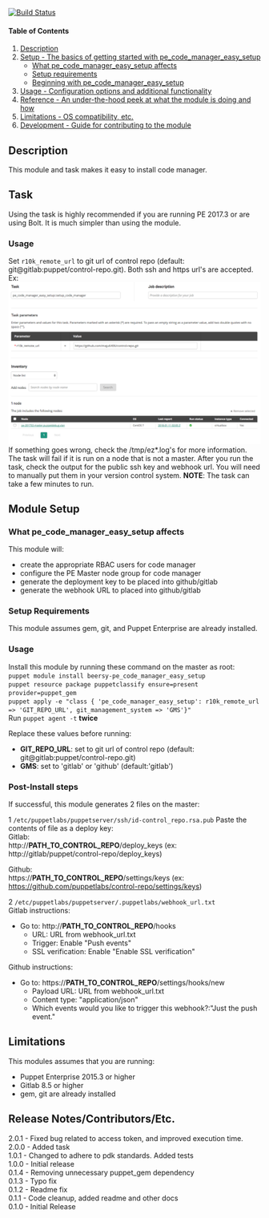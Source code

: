 [![Build Status](https://travis-ci.org/maju6406/pe_code_manager_easy_setup.svg?branch=master)](https://travis-ci.org/maju6406/pe_code_manager_easy_setup)  

#### Table of Contents

1. [Description](#description)
1. [Setup - The basics of getting started with pe_code_manager_easy_setup](#setup)
    * [What pe_code_manager_easy_setup affects](#what-pe_code_manager_easy_setup-affects)
    * [Setup requirements](#setup-requirements)
    * [Beginning with pe_code_manager_easy_setup](#beginning-with-pe_code_manager_easy_setup)
1. [Usage - Configuration options and additional functionality](#usage)
1. [Reference - An under-the-hood peek at what the module is doing and how](#reference)
1. [Limitations - OS compatibility, etc.](#limitations)
1. [Development - Guide for contributing to the module](#development)

## Description
This module and task makes it easy to install code manager.  
## Task
Using the task is highly recommended if you are running PE 2017.3 or are using Bolt. It is much simpler than using the module.
### Usage
Set `r10k_remote_url` to git url of control repo (default: git@gitlab:puppet/control-repo.git). Both ssh and https url's are accepted. Ex:  
![screenshot](https://github.com/maju6406/pe_code_manager_easy_setup/raw/master/img/screenshot.png)  
If something goes wrong, check the /tmp/ez*.log's for more information. The task will fail if it is run on a node that is not a master.
After you run the task, check the output for the public ssh key and webhook url. You will need to manually put them in your version control system. **NOTE**: The task can take a few minutes to run.
## Module Setup
### What pe_code_manager_easy_setup affects
This module will:
* create the appropriate RBAC users for code manager
* configure the PE Master node group for code manager
* generate the deployment key to be placed into github/gitlab
* generate the webhook URL to placed into github/gitlab

### Setup Requirements
This module assumes gem, git, and Puppet Enterprise are already installed.

### Usage
Install this module by running these command on the master as root:  
`puppet module install beersy-pe_code_manager_easy_setup`  
`puppet resource package puppetclassify ensure=present provider=puppet_gem`  
`puppet apply -e "class { 'pe_code_manager_easy_setup': r10k_remote_url => 'GIT_REPO_URL', git_management_system => 'GMS'}"`  
Run `puppet agent -t` **twice**

Replace these values before running:
* **GIT_REPO_URL**: set to git url of control repo (default: git@gitlab:puppet/control-repo.git)
* **GMS**:  set to 'gitlab' or 'github' (default:'gitlab')


### Post-Install steps
If successful, this module generates 2 files on the master:  

1 `/etc/puppetlabs/puppetserver/ssh/id-control_repo.rsa.pub`
Paste the contents of file as a deploy key:  
Gitlab:  
http://**PATH_TO_CONTROL_REPO**/deploy_keys (ex: http://gitlab/puppet/control-repo/deploy_keys)

Github:  
https://**PATH_TO_CONTROL_REPO**/settings/keys
(ex: https://github.com/puppetlabs/control-repo/settings/keys)  

2 `/etc/puppetlabs/puppetserver/.puppetlabs/webhook_url.txt`  
Gitlab instructions:
* Go to: http://**PATH_TO_CONTROL_REPO**/hooks
  * URL: URL from webhook_url.txt
  * Trigger: Enable "Push events"
  * SSL verification: Enable "Enable SSL verification"

Github instructions:
* Go to: https://**PATH_TO_CONTROL_REPO**/settings/hooks/new
  * Payload URL: URL from webhook_url.txt
  * Content type: "application/json"
  * Which events would you like to trigger this webhook?:"Just the push event."

## Limitations
This modules assumes that you are running:
* Puppet Enterprise 2015.3 or higher
* Gitlab 8.5 or higher
* gem, git are already installed

## Release Notes/Contributors/Etc.
2.0.1 - Fixed bug related to access token, and improved execution time.  
2.0.0 - Added task  
1.0.1 - Changed to adhere to pdk standards. Added tests  
1.0.0 - Initial release  
0.1.4 - Removing unnecessary puppet_gem dependency  
0.1.3 - Typo fix  
0.1.2 - Readme fix  
0.1.1 - Code cleanup, added readme and other docs  
0.1.0 - Initial Release
